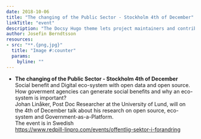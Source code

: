 ```yaml
---
date: 2018-10-06
title: "The changing of the Public Sector - Stockholm 4th of December"
linkTitle: "event"
description: "The Docsy Hugo theme lets project maintainers and contributors focus on content, not on reinventing a website infrastructure from scratch"
author: Josefin Berndtsson 
resources:
- src: "**.{png,jpg}"
  title: "Image #:counter"
  params:
    byline: ""
---
```

- **The changing of the Public Sector - Stockholm 4th of December**  
Social benefit and Digital eco-system with open data and open source.
How goverment agencies can generate social benefits and why an eco-system is important?  
Johan Linåker, Post Doc Researcher at  the University of Lund, will on the 4th of December talk about his research on open source, eco-system and Government-as-a-Platform.    
The event is in Swedish  
https://www.redpill-linpro.com/events/offentlig-sektor-i-forandring


